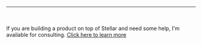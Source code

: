 <hr>
<div style="padding-bottom: 20px;"></div>

If you are building a product on top of Stellar and need some help, I'm available for consulting. <a class="page-link" href="/consulting"><span class="underline  highlight">Click here to learn more</span></a>
